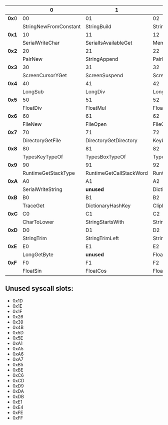 |       | 0    | 1    | 2    | 3    | 4    | 5    | 6    | 7    | 8    | 9    | A    | B    | C    | D    | E    | F    |
|-------|------|------|------|------|------|------|------|------|------|------|------|------|------|------|------|------|
| **0x**0 | 00   | 01   | 02   | 03   | 04   | 05   | 06   | 07   | 08   | 09   | 0A   | 0B   | 0C   | 0D   | 0E   | 0F   |
|       | StringNewFromConstant | StringBuild | StringNew | StringBuildFront | ArrayNewFromConstant | TimeSecondsGet | StringLengthGet | TimeDelay | DiagnosticsDie | SerialConnect | StringGetChar | ArrayNew | ArrayCountGet | ArrayGetItem | ArraySetItem | SerialReadChar |
| **0x1** | 10   | 11   | 12   | 13   | 14   | 15   | 16   | 17   | 18   | 19   | 1A   | 1B   | 1C   | 1D   | 1E   | 1F   |
|       | SerialWriteChar | SerialIsAvailableGet | MemoryReadByte | MemoryWriteByte | MemoryAvailable | MemoryMaximum | MemoryAllocate | MemoryFree | ByteToHex | IntGetByte | IntFromBytes | ArraySlice | ArrayItemTypeGet | **unused** | **unused** | **unused** |
| **0x2** | 20   | 21   | 22   | 23   | 24   | 25   | 26   | 27   | 28   | 29   | 2A   | 2B   | 2C   | 2D   | 2E   | 2F   |
|       | PairNew | StringAppend | PairKey | StringInsertChar | PairValue | CharToString | **unused** | VariantBox | VariantUnBox | ScreenPrint | ScreenPrintLn | ScreenClear | ScreenSetCursor | ScreenColumnsGet | ScreenRowsGet | ScreenCursorXGet |
| **0x3** | 30   | 31   | 32   | 33   | 34   | 35   | 36   | 37   | 38   | 39   | 3A   | 3B   | 3C   | 3D   | 3E   | 3F   |
|       | ScreenCursorYGet | ScreenSuspend | ScreenResume | ScreenDrawChar | IntToFloat | IntToLong | UIntToLong | UIntToInt | LongToString | **unused** | LongToFloat | LongToInt | LongToUInt | LongNew | LongNewFromConstant | LongAdd |
| **0x4** | 40   | 41   | 42   | 43   | 44   | 45   | 46   | 47   | 48   | 49   | 4A   | 4B   | 4C   | 4D   | 4E   | 4F   |
|       | LongSub | LongDiv | LongMul | LongMod | LongEQ | LongLT | LongLE | LongGT | LongGE | LongNegate | FloatToString | **unused** | FloatNew | FloatNewFromConstant | FloatAdd | FloatSub |
| **0x5** | 50   | 51   | 52   | 53   | 54   | 55   | 56   | 57   | 58   | 59   | 5A   | 5B   | 5C   | 5D   | 5E   | 5F   |
|       | FloatDiv | FloatMul | FloatEQ | FloatLT | FloatLE | FloatGT | FloatGE | TimeMillisGet | ScreenShowCursorSet | SystemArgumentsGet | SystemCurrentDirectoryGet | SystemCurrentDirectorySet | SystemBeep | **unused** | **unused** | FileExists |
| **0x6** | 60   | 61   | 62   | 63   | 64   | 65   | 66   | 67   | 68   | 69   | 6A   | 6B   | 6C   | 6D   | 6E   | 6F   |
|       | FileNew | FileOpen | FileCreate | FileReadLine | FileRead | FileIsValid | FileAppend | FileFlush | FileDelete | FileGetSize | DirectoryExists | DirectoryNew | DirectoryIsValid | DirectoryOpen | DirectoryGetDirectoryCount | DirectoryGetFileCount |
| **0x7** | 70   | 71   | 72   | 73   | 74   | 75   | 76   | 77   | 78   | 79   | 7A   | 7B   | 7C   | 7D   | 7E   | 7F   |
|       | DirectoryGetFile | DirectoryGetDirectory | KeyboardReadKey | KeyboardIsAvailableGet | KeyboardToKey | KeyboardClickXGet | KeyboardClickYGet | KeyboardClickUpGet | KeyboardClickDoubleGet | KeyboardScrollDeltaGet | DiagnosticsOutputDebug | DiagnosticsAssert | **unused** | DiagnosticsSetError | TypesTypeOf | TypesValueTypeOf |
| **0x8** | 80   | 81   | 82   | 83   | 84   | 85   | 86   | 87   | 88   | 89   | 8A   | 8B   | 8C   | 8D   | 8E   | 8F   |
|       | TypesKeyTypeOf | TypesBoxTypeOf | TypesVerifyValueTypes | **unused** | WiFiConnect | WiFiIPGet | WiFiStatusGet | WiFiDisconnect | **unused** | DirectoryCreate | DirectoryDelete | RuntimePCGet | RuntimeSPGet | RuntimeBPGet | RuntimeCSPGet | RuntimeGetStackWord |
| **0x9** | 90   | 91   | 92   | 93   | 94   | 95   | 96   | 97   | 98   | 99   | 9A   | 9B   | 9C   | 9D   | 9E   | 9F   |
|       | RuntimeGetStackType | RuntimeGetCallStackWord | RuntimeExecute | RuntimeInline | RuntimeUserCodeGet | TimeTime_Get | TimeDate_Get | RuntimeInDebuggerGet | RuntimeDateTimeGet | MemoryReadProgramByte | MemoryWriteProgramByte | MemoryReadProgramWord | MemoryWriteProgramWord | FileGetDate | DirectoryGetDate | MemoryProgramOffsetSet |
| **0xA** | A0   | A1   | A2   | A3   | A4   | A5   | A6   | A7   | A8   | A9   | AA   | AB   | AC   | AD   | AE   | AF   |
|       | SerialWriteString | **unused** | DictionaryNew | SerialClose | SerialIsValid | **unused** | **unused** | **unused** | HardwareLEDSet | DictionaryCountGet | DictionarySet | DictionaryContains | DictionaryGet | DictionaryNext | DictionaryClear | TraceSet |
| **0xB** | B0   | B1   | B2   | B3   | B4   | B5   | B6   | B7   | B8   | B9   | BA   | BB   | BC   | BD   | BE   | BF   |
|       | TraceGet | DictionaryHashKey | ClipboardHasTextGet | ClipboardGetText | ClipboardSetText | **unused** | MemoryReadBit | MemoryWriteBit | CharToUpper | CharIsUpper | CharIsDigit | CharIsLetterOrDigit | CharIsLower | ByteToDigit | **unused** | CharIsHexDigit |
| **0xC** | C0   | C1   | C2   | C3   | C4   | C5   | C6   | C7   | C8   | C9   | CA   | CB   | CC   | CD   | CE   | CF   |
|       | CharToLower | StringStartsWith | StringContains | StringIndexOf | SystemWarp_Set | SystemWarp_Get | **unused** | LongInc | LongAddRef | LongMulRef | ArrayGetItemUInt | ArraySetItemUInt | FileGetTimeStamp | **unused** | FileGetTime | DirectoryGetTime |
| **0xD** | D0   | D1   | D2   | D3   | D4   | D5   | D6   | D7   | D8   | D9   | DA   | DB   | DC   | DD   | DE   | DF   |
|       | StringTrim | StringTrimLeft | StringTrimRight | StringPushImmediate | StringToUpper | StringToLower | ClipboardGetChar | MemoryReadWord | MemoryWriteWord | **unused** | **unused** | **unused** | MemoryReadCodeByte | MemoryWriteCodeByte | MemoryReadCodeWord | MemoryWriteCodeWord |
| **0xE** | E0   | E1   | E2   | E3   | E4   | E5   | E6   | E7   | E8   | E9   | EA   | EB   | EC   | ED   | EE   | EF   |
|       | LongGetByte | **unused** | FloatGetByte | LongFromBytes | **unused** | FloatFromBytes | UIntToFloat | SerialPortsGet | StringCompare | StringEndsWith | StringSubstring | StringReplace | FloatToUInt | FloatToLong | LongAddB | LongSubB |
| **0xF** | F0   | F1   | F2   | F3   | F4   | F5   | F6   | F7   | F8   | F9   | FA   | FB   | FC   | FD   | FE   | FF   |
|       | FloatSin | FloatCos | FloatATan2 | FloatSqrt | ListNew | ListCountGet | ListAppend | ListInsert | ListGetItem | ListGetItemAsVariant | ListSetItem | ListClear | ListRemove | ListContains | **unused** | **unused** |

## Unused syscall slots:

- 0x1D
- 0x1E
- 0x1F
- 0x26
- 0x39
- 0x4B
- 0x5D
- 0x5E
- 0xA1
- 0xA5
- 0xA6
- 0xA7
- 0xB5
- 0xBE
- 0xC6
- 0xCD
- 0xD9
- 0xDA
- 0xDB
- 0xE1
- 0xE4
- 0xFE
- 0xFF
